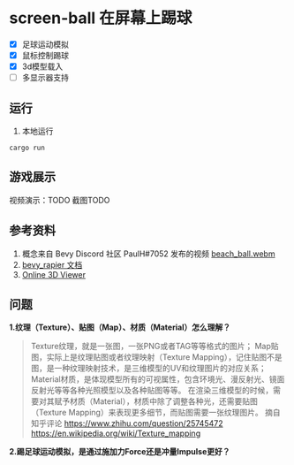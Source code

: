 # screen-ball 在屏幕上踢球
- [x] 足球运动模拟
- [x] 鼠标控制踢球
- [x] 3d模型载入
- [ ] 多显示器支持

## 运行
1. 本地运行
```
cargo run
```

## 游戏展示
视频演示：TODO
截图TODO

## 参考资料
1. 概念来自 Bevy Discord 社区 PaulH#7052 发布的视频 [beach_ball.webm](https://user-images.githubusercontent.com/17514693/210358262-19bf32ef-b4f2-42a9-833e-4b9349816532.webm)
2. [bevy_rapier 文档](https://rapier.rs/docs/user_guides/bevy_plugin/getting_started_bevy)
3. [Online 3D Viewer](https://www.creators3d.com/online-viewer)

## 问题
**1.纹理（Texture）、贴图（Map）、材质（Material）怎么理解？**
> Texture纹理，就是一张图，一张PNG或者TAG等等格式的图片；
Map贴图，实际上是纹理贴图或者纹理映射（Texture Mapping），记住贴图不是图，是一种纹理映射技术，是三维模型的UV和纹理图片的对应关系；
>Material材质，是体现模型所有的可视属性，包含环境光、漫反射光、镜面反射光等等各种光照模型以及各种贴图等等。
> 在渲染三维模型的时候，需要对其赋予材质（Material），材质中除了调整各种光，还需要贴图（Texture Mapping）来表现更多细节，而贴图需要一张纹理图片。
> 摘自知乎评论 https://www.zhihu.com/question/25745472
> https://en.wikipedia.org/wiki/Texture_mapping

**2.踢足球运动模拟，是通过施加力Force还是冲量Impulse更好？**
